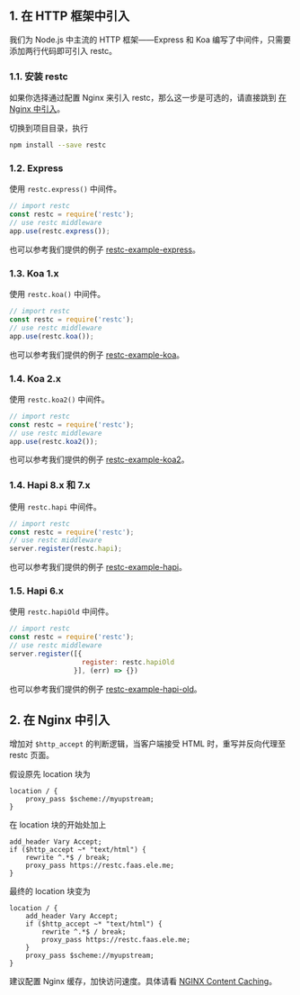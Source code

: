 ## 1. 在 HTTP 框架中引入

我们为 Node.js 中主流的 HTTP 框架——Express 和 Koa 编写了中间件，只需要添加两行代码即可引入 restc。

### 1.1. 安装 restc

如果你选择通过配置 Nginx 来引入 restc，那么这一步是可选的，请直接跳到 [在 Nginx 中引入][import-with-nginx]。

切换到项目目录，执行

```bash
npm install --save restc
```

### 1.2. Express

使用 `restc.express()` 中间件。

```javascript
// import restc
const restc = require('restc');
// use restc middleware
app.use(restc.express());
```

也可以参考我们提供的例子 [restc-example-express][restc-example-express]。

### 1.3. Koa 1.x

使用 `restc.koa()` 中间件。

```javascript
// import restc
const restc = require('restc');
// use restc middleware
app.use(restc.koa());
```

也可以参考我们提供的例子 [restc-example-koa][restc-example-koa]。

### 1.4. Koa 2.x

使用 `restc.koa2()` 中间件。

```javascript
// import restc
const restc = require('restc');
// use restc middleware
app.use(restc.koa2());
```

也可以参考我们提供的例子 [restc-example-koa2][restc-example-koa2]。

### 1.4. Hapi 8.x 和 7.x

使用 `restc.hapi` 中间件。

```javascript
// import restc
const restc = require('restc');
// use restc middleware
server.register(restc.hapi);
```

也可以参考我们提供的例子 [restc-example-hapi][restc-example-hapi]。

### 1.5. Hapi 6.x

使用 `restc.hapiOld` 中间件。

```javascript
// import restc
const restc = require('restc');
// use restc middleware
server.register([{
                  register: restc.hapiOld
                }], (err) => {})
```

也可以参考我们提供的例子 [restc-example-hapi-old][restc-example-hapi-old]。

## 2. 在 Nginx 中引入

增加对 `$http_accept` 的判断逻辑，当客户端接受 HTML 时，重写并反向代理至 restc 页面。

假设原先 location 块为

```nginx
location / {
    proxy_pass $scheme://myupstream;
}
```

在 location 块的开始处加上

```nginx
add_header Vary Accept;
if ($http_accept ~* "text/html") {
    rewrite ^.*$ / break;
    proxy_pass https://restc.faas.ele.me;
}
```

最终的 location 块变为

```nginx
location / {
    add_header Vary Accept;
    if ($http_accept ~* "text/html") {
        rewrite ^.*$ / break;
        proxy_pass https://restc.faas.ele.me;
    }
    proxy_pass $scheme://myupstream;
}
```

建议配置 Nginx 缓存，加快访问速度。具体请看 [NGINX Content Caching][nginx-content-caching]。

[import-with-nginx]: #2.%20%E5%9C%A8%20Nginx%20%E4%B8%AD%E5%BC%95%E5%85%A5
[restc-example-express]: https://github.com/ElemeFE/restc/tree/master/examples/restc-example-express
[restc-example-koa]: https://github.com/ElemeFE/restc/tree/master/examples/restc-example-koa
[restc-example-koa2]: https://github.com/ElemeFE/restc/tree/master/examples/restc-example-koa2
[nginx-content-caching]: https://www.nginx.com/resources/admin-guide/content-caching/
[restc-example-hapi]: https://github.com/ElemeFE/restc/tree/master/examples/restc-example-hapi/latest
[restc-example-hapi-old]: https://github.com/ElemeFE/restc/tree/master/examples/restc-example-hapi/old
